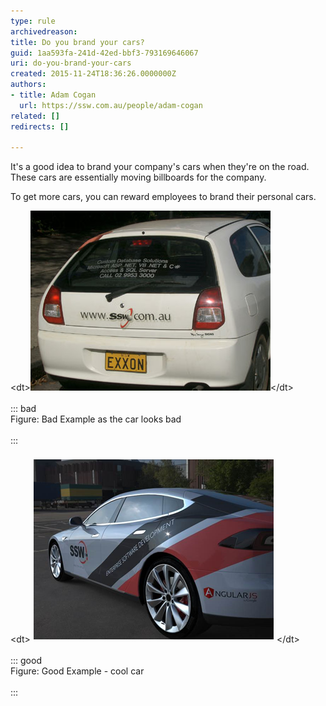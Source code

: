 ```yaml
---
type: rule
archivedreason: 
title: Do you brand your cars?
guid: 1aa593fa-241d-42ed-bbf3-793169646067
uri: do-you-brand-your-cars
created: 2015-11-24T18:36:26.0000000Z
authors:
- title: Adam Cogan
  url: https://ssw.com.au/people/adam-cogan
related: []
redirects: []

---
```


It's a good idea to brand your company's cars when they're on the road. These cars are essentially moving billboards for the company.

<!--endintro-->

To get more cars, you can reward employees to brand their personal cars.
<dl class="image">&lt;dt&gt;<img src="car-branding.jpg" alt="car-branding.jpg">&lt;/dt&gt;<br><br>::: bad<br>     Figure: Bad Example as the car looks bad<br><br>:::<br><br>&lt;dt&gt;<img src="car-branding-tesla.png" alt="" style="margin:5px;">&lt;/dt&gt;<br><br>::: good<br>      Figure: Good Example - cool car<br><br>:::<br><br><p class="ssw15-rteElement-P"><br></p><br></dl>
